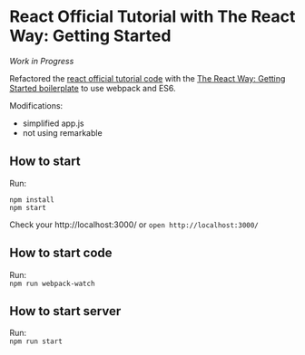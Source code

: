 # React Official Tutorial with The React Way: Getting Started
*Work in Progress*


Refactored the [react official tutorial code]( https://facebook.github.io/react/docs/tutorial.html) with the [The React Way: Getting Started boilerplate]( https://github.com/RisingStack/react-way-getting-started) to use webpack and ES6.

Modifications:

* simplified app.js
* not using remarkable


## How to start

Run:  
```
npm install
npm start
```

Check your http://localhost:3000/ or  `open http://localhost:3000/`

## How to start code

Run:  
`npm run webpack-watch`

## How to start server
Run:  
`npm run start`
